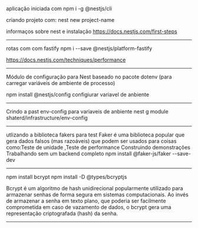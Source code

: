 aplicação iniciada com  npm i -g @nestjs/cli

criando projeto com:  nest new project-name

informaços sobre nest e instalação https://docs.nestjs.com/first-steps

---
rotas com com fastify npm i --save @nestjs/platform-fastify

https://docs.nestjs.com/techniques/performance

---

Módulo de configuração para Nest baseado no pacote dotenv (para carregar variáveis ​​de ambiente de processo)

npm install @nestjs/config configiurar variavel de anbiente

---
Crindo a past env-config para variaveis de anbiente
nest g module shaterd/infrastructure/env-config

---
utlizando a biblioteca fakers para test
Faker é uma biblioteca popular que gera dados falsos (mas razoáveis) que podem ser usados ​​para coisas como:Teste de unidade ,Teste de performance
Construindo demonstrações
Trabalhando sem um backend completo
npm install @faker-js/faker --save-dev

---
npm install bcrypt
npm install -D @types/bcryptjs

Bcrypt é um algoritmo de hash unidirecional popularmente utilizado para armazenar senhas de forma segura em sistemas computacionais. Ao invés de armazenar a senha em texto plano, que poderia ser facilmente comprometida em caso de vazamento de dados, o bcrypt gera uma representação criptografada (hash) da senha.

---



